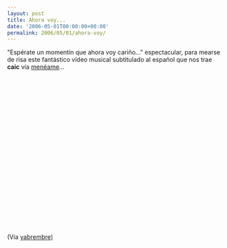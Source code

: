 ```yaml
---
layout: post
title: Ahora voy...
date: '2006-05-01T00:00:00+00:00'
permalink: 2006/05/01/ahora-voy/
---
```

"Espérate un momentín que ahora voy cariño..." espectacular, para mearse de risa este fantástico vídeo musical subtitulado al español que nos trae <span style="font-weight:bold;">caic</span> vía <a href="http://meneame.net/story.php?id=15116">menéame</a>...

<object width="425" height="350"><param name="movie" value="http://www.youtube.com/v/VOwD4UVgwUQ"></param><embed src="http://www.youtube.com/v/VOwD4UVgwUQ" type="application/x-shockwave-flash" width="425" height="350"></embed></object>

(Vía <a href="http://yabrembre.blogspot.com/2006/05/tripod-en-espaol.html">yabrembre)</a>
